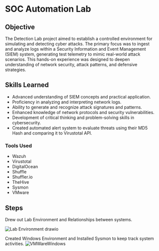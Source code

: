 # SOC Automation Lab

## Objective

The Detection Lab project aimed to establish a controlled environment for simulating and detecting cyber attacks. The primary focus was to ingest and analyze logs within a Security Information and Event Management (SIEM) system, generating test telemetry to mimic real-world attack scenarios. This hands-on experience was designed to deepen understanding of network security, attack patterns, and defensive strategies.

## Skills Learned

- Advanced understanding of SIEM concepts and practical application.
- Proficiency in analyzing and interpreting network logs.
- Ability to generate and recognize attack signatures and patterns.
- Enhanced knowledge of network protocols and security vulnerabilities.
- Development of critical thinking and problem-solving skills in cybersecurity.
- Created automated alert system to evaluate threats using their MD5 Hash and comparing it to Virustotal API. 

### Tools Used
- Wazuh
- Virustotal
- DigitalOcean
- Shuffle
- Shuffler.io
- TheHive
- Sysmon
- VMware

## Steps

Drew out Lab Environment and Relationships between systems.

![Lab Environment drawio](https://github.com/user-attachments/assets/1b24ffe6-5463-42b1-b4db-b35545ca3af1)

Created Windows Environment and Installed Sysmon to keep track system activities.
![VMWareWindows](https://github.com/user-attachments/assets/280321ea-0daf-4055-bc93-62afb5208069)

